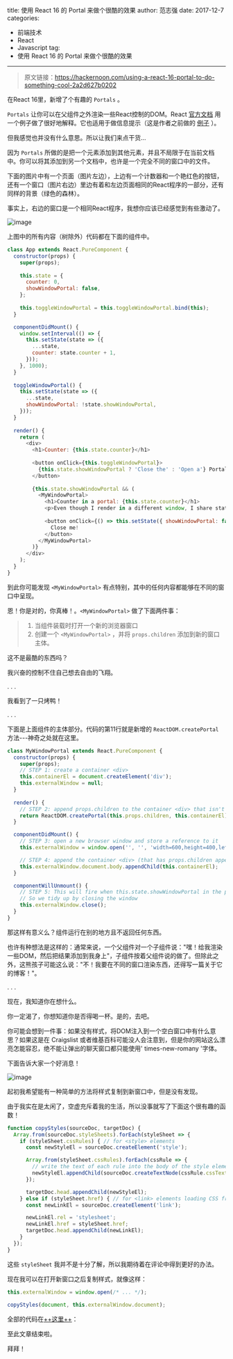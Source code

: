 title:  使用 React 16 的 Portal 来做个很酷的效果
author:  范志强
date:  2017-12-7
categories:
- 前端技术
- React
- Javascript
tag:
- 使用 React 16 的 Portal 来做个很酷的效果
---

>原文链接：https://hackernoon.com/using-a-react-16-portal-to-do-something-cool-2a2d627b0202

在React 16里，新增了个有趣的 `Portals` 。

`Portals` 让你可以在父组件之外渲染一些React控制的DOM。React [<u>官方文档</u>](https://reactjs.org/docs/portals.html) 用一个例子做了很好地解释。它也适用于做信息提示（这是作者之前做的 [<u>例子</u>](https://codepen.io/davidgilbertson/pen/ooXVyw) ）。

但我感觉也并没有什么意思。所以让我们来点干货...

因为 `Portals` 所做的是把一个元素添加到其他元素，并且不局限于在当前文档中。你可以将其添加到另一个文档中，也许是一个完全不同的窗口中的文件。


下面的图片中有一个页面（图片左边），上边有一个计数器和一个艳红色的按钮，还有一个窗口（图片右边）里边有着和左边页面相同的React程序的一部分，还有同样的背景（绿色的森林）。

事实上，右边的窗口是一个相同React程序，我想你应该已经感觉到有些激动了。

![image](https://cdn-images-1.medium.com/max/2000/1*ogsV-9IGNtaVjne2fb_oEA.png)

上图中的所有内容（树除外）代码都在下面的组件中。

```javascript
class App extends React.PureComponent {
  constructor(props) {
    super(props);
    
    this.state = {
      counter: 0,
      showWindowPortal: false,
    };
    
    this.toggleWindowPortal = this.toggleWindowPortal.bind(this);
  }

  componentDidMount() {
    window.setInterval(() => {
      this.setState(state => ({
        ...state,
        counter: state.counter + 1,
      }));
    }, 1000);
  }
  
  toggleWindowPortal() {
    this.setState(state => ({
      ...state,
      showWindowPortal: !state.showWindowPortal,
    }));
  }
  
  render() {
    return (
      <div>
        <h1>Counter: {this.state.counter}</h1>
        
        <button onClick={this.toggleWindowPortal}>
          {this.state.showWindowPortal ? 'Close the' : 'Open a'} Portal
        </button>
        
        {this.state.showWindowPortal && (
          <MyWindowPortal>
            <h1>Counter in a portal: {this.state.counter}</h1>
            <p>Even though I render in a different window, I share state!</p>
            
            <button onClick={() => this.setState({ showWindowPortal: false })} >
              Close me!
            </button>
          </MyWindowPortal>
        )}
      </div>
    );
  }
}
```

到此你可能发现 `<MyWindowPortal>` 有点特别，其中的任何内容都能够在不同的窗口中呈现。

恩！你是对的，你真棒！。`<MyWindowPortal>` 做了下面两件事：

>1. 当组件装载时打开一个新的浏览器窗口
>2. 创建一个 `<MyWindowPortal>` ，并将 `props.children` 添加到新的窗口主体。

这不是最酷的东西吗？

我兴奋的控制不住自己想去自由的飞翔。

.   .   .

我看到了一只烤鸭！

.   .   .


下面是上面组件的主体部分。代码的第11行就是新增的 `ReactDOM.createPortal` 方法---神奇之处就在这里。


```javascript
class MyWindowPortal extends React.PureComponent {
  constructor(props) {
    super(props);
    // STEP 1: create a container <div>
    this.containerEl = document.createElement('div');
    this.externalWindow = null;
  }
  
  render() {
    // STEP 2: append props.children to the container <div> that isn't mounted anywhere yet
    return ReactDOM.createPortal(this.props.children, this.containerEl);
  }

  componentDidMount() {
    // STEP 3: open a new browser window and store a reference to it
    this.externalWindow = window.open('', '', 'width=600,height=400,left=200,top=200');

    // STEP 4: append the container <div> (that has props.children appended to it) to the body of the new window
    this.externalWindow.document.body.appendChild(this.containerEl);
  }

  componentWillUnmount() {
    // STEP 5: This will fire when this.state.showWindowPortal in the parent component becomes false
    // So we tidy up by closing the window
    this.externalWindow.close();
  }
}
```
那这样有意义么？组件运行在别的地方且不返回任何东西。

也许有种想法是这样的：通常来说，一个父组件对一个子组件说："嘿！给我渲染一些DOM，然后把结果添加到我身上"，子组件按着父组件说的做了。但除此之外，这熊孩子可能这么说："不！我要在不同的窗口渲染东西，还得写一篇关于它的博客！"。

.   .   .

现在，我知道你在想什么。

你一定渴了，你想知道你是否得喝一杯。是的，去吧。

你可能会想到一件事：如果没有样式，将DOM注入到一个空白窗口中有什么意思？如果这是在 Craigslist 或者维基百科可能没人会注意到，但是你的网站这么漂亮怎能容忍，绝不能让弹出的聊天窗口都只能使用' times-new-romany '字体。

下面告诉大家一个好消息！

![image](https://cdn-images-1.medium.com/max/2000/1*eU-7ArIucnG5OreaPIJlEg.png)

起初我希望能有一种简单的方法将样式复制到新窗口中，但是没有发现。

由于我实在是太闲了，空虚充斥着我的生活，所以没事就写了下面这个很有趣的函数！


```javascript
function copyStyles(sourceDoc, targetDoc) {
  Array.from(sourceDoc.styleSheets).forEach(styleSheet => {
    if (styleSheet.cssRules) { // for <style> elements
      const newStyleEl = sourceDoc.createElement('style');

      Array.from(styleSheet.cssRules).forEach(cssRule => {
        // write the text of each rule into the body of the style element
        newStyleEl.appendChild(sourceDoc.createTextNode(cssRule.cssText));
      });

      targetDoc.head.appendChild(newStyleEl);
    } else if (styleSheet.href) { // for <link> elements loading CSS from a URL
      const newLinkEl = sourceDoc.createElement('link');

      newLinkEl.rel = 'stylesheet';
      newLinkEl.href = styleSheet.href;
      targetDoc.head.appendChild(newLinkEl);
    }
  });
}
```

这些 `styleSheet` 我并不是十分了解，所以我期待着在评论中得到更好的办法。

现在我可以在打开新窗口之后复制样式，就像这样：


```javascript
this.externalWindow = window.open(/* ... */);
                                  
copyStyles(document, this.externalWindow.document);
```

全部的代码在[++这里++](https://codepen.io/anon/pen/EoYKde)：

至此文章结束啦。

拜拜！